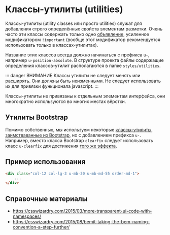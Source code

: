 # Классы-утилиты (utilities)

Классы-утилиты (utility classes или просто utilities) служат для добавления строго определённых свойств элементам разметки. Очень часто эти классы содержать только одно [объявление](https://developer.mozilla.org/ru/docs/Web/CSS/%D0%A1%D0%B8%D0%BD%D1%82%D0%B0%D0%BA%D1%81%D0%B8%D1%81#%D0%9E%D0%B1%D1%8A%D1%8F%D0%B2%D0%BB%D0%B5%D0%BD%D0%B8%D0%B5_%D1%81%D1%82%D0%B8%D0%BB%D0%B5%D0%B9_CSS), усиленное модификатором `!important` (вообще этот модификатор рекомендуется использовать только в классах-утилитах). 

Название этих классов всегда должно начинаться с префикса `u-`, например `u-position-absolute`. В структуре проекта файлы содержащие определения классов-утилит располагаются в папке `styles/utilities`.

::: danger ВНИМАНИЕ
Классы утилиты не следует менять или расширять. Они должны быть неизменными. Не следует использовать их для привязки функционала javascript.
:::

Классы-утилиты не привязаны к отдельным элементам интерфейса, они многократно используются во многих местах вёрстки.

## Утилиты Bootstrap

Помимо собственных, мы используем некоторые [классы-утилиты, заимстваванные из Bootstrap](https://getbootstrap.com/docs/4.1/utilities/), но с добавлением префикса `u-`. Например, вместо класса Bootstrap `clearfix` следует использовать класс `u-clearfix` для достижения [того же эффекта](https://getbootstrap.com/docs/4.1/utilities/clearfix/).

## Пример использования

``` html
<div class="col-12 col-lg-3 u-mb-30 u-mb-md-55 order-md-1">
    ...
</div>
```

## Справочные материалы

* https://csswizardry.com/2015/03/more-transparent-ui-code-with-namespaces/
* https://csswizardry.com/2015/08/bemit-taking-the-bem-naming-convention-a-step-further/